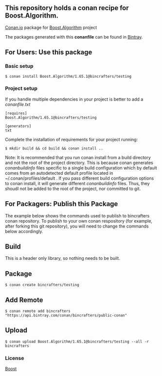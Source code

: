 ## This repository holds a conan recipe for Boost.Algorithm.

[Conan.io](https://conan.io) package for [Boost.Algorithm](https://github.com/Boostorg/Algorithm) project

The packages generated with this **conanfile** can be found in [Bintray](https://bintray.com/bincrafters/public-conan/Boost.Algorithm%3Abincrafters).

## For Users: Use this package

### Basic setup

    $ conan install Boost.Algorithm/1.65.1@bincrafters/testing

### Project setup

If you handle multiple dependencies in your project is better to add a *conanfile.txt*

    [requires]
    Boost.Algorithm/1.65.1@bincrafters/testing

    [generators]
    txt

Complete the installation of requirements for your project running:</small></span>

    $ mkdir build && cd build && conan install ..
	
Note: It is recommended that you run conan install from a build directory and not the root of the project directory.  This is because conan generates *conanbuildinfo* files specific to a single build configuration which by default comes from an autodetected default profile located in ~/.conan/profiles/default .  If you pass different build configuration options to conan install, it will generate different *conanbuildinfo* files.  Thus, they shoudl not be added to the root of the project, nor committed to git. 

## For Packagers: Publish this Package

The example below shows the commands used to publish to bincrafters conan repository. To publish to your own conan respository (for example, after forking this git repository), you will need to change the commands below accordingly. 

## Build  

This is a header only library, so nothing needs to be built.

## Package 

    $ conan create bincrafters/testing
	
## Add Remote

	$ conan remote add bincrafters "https://api.bintray.com/conan/bincrafters/public-conan"

## Upload

    $ conan upload Boost.Algorithm/1.65.1@bincrafters/testing --all -r bincrafters

### License
[Boost](LICENSE)
